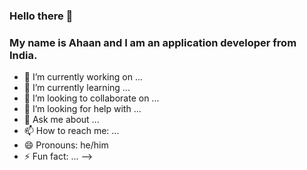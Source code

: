 ### Hello there 👋
### My name is Ahaan and I am an application developer from India.

- 🔭 I’m currently working on ... 
- 🌱 I’m currently learning ...
- 👯 I’m looking to collaborate on ...
- 🤔 I’m looking for help with ...
- 💬 Ask me about ... 
- 📫 How to reach me: ...
- 😄 Pronouns: he/him
- ⚡ Fun fact: ...
-->
